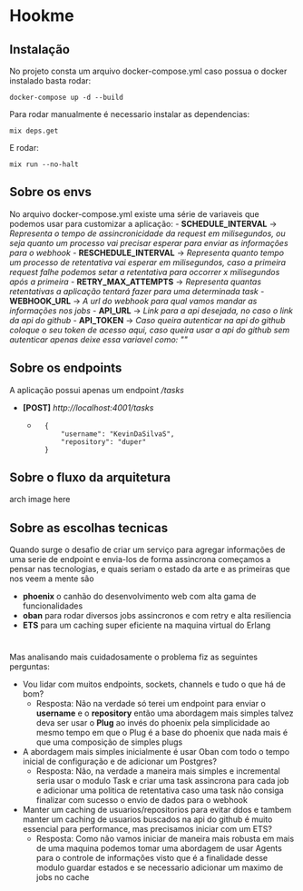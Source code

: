 # Hookme

## Instalação
  No projeto consta um arquivo docker-compose.yml caso possua o docker instalado basta rodar:
```
docker-compose up -d --build
```
 Para rodar manualmente é necessario instalar as dependencias:
 ```
mix deps.get
```
E rodar:
```
mix run --no-halt
```

## Sobre os envs
  No arquivo docker-compose.yml existe uma série de variaveis que podemos usar para customizar a aplicação:
      - **SCHEDULE_INTERVAL** -> *Representa o tempo de assincronicidade da request em milisegundos, ou seja quanto um processo vai precisar esperar para enviar as informações para o webhook*
      - **RESCHEDULE_INTERVAL** -> *Representa quanto tempo um processo de retentativa vai esperar em milisegundos, caso a primeira request falhe podemos setar a retentativa para occorrer x milisegundos após a primeira*
      - **RETRY_MAX_ATTEMPTS** -> *Representa quantas retentativas a aplicação tentará fazer para uma determinada task*
      - **WEBHOOK_URL** -> *A url do webhook para qual vamos mandar as informações nos jobs*
      - **API_URL** -> *Link para a api desejada, no caso o link da api do github*
      - **API_TOKEN** -> *Caso queira autenticar na api do github coloque o seu token de acesso aqui, caso queira usar a api do github sem autenticar apenas deixe essa variavel como: ""*
  

## Sobre os endpoints
A aplicação possui apenas um endpoint */tasks* 
  - **[POST]** *http://localhost:4001/tasks*
    - ```
        {
        	"username": "KevinDaSilvaS",
        	"repository": "duper"
        }
      ```

## Sobre o fluxo da arquitetura
  arch image here

## Sobre as escolhas tecnicas
Quando surge o desafio de criar um serviço para agregar informações de uma serie de endpoint e envia-los de forma assincrona começamos a pensar nas tecnologias, e quais seriam o estado da arte e as primeiras que nos veem a mente são
 - **phoenix** o canhão do desenvolvimento web com alta gama de funcionalidades
 - **oban** para rodar diversos jobs assincronos e com retry e alta resiliencia
 - **ETS** para um caching super eficiente na maquina virtual do Erlang

#

Mas analisando mais cuidadosamente o problema fiz as seguintes perguntas:
 - Vou lidar com muitos endpoints, sockets, channels e tudo o que há de bom?
     - Resposta: Não na verdade só terei um endpoint para enviar o **username** e o **repository** então uma abordagem mais simples talvez deva ser usar o **Plug** ao invés do phoenix pela simplicidade ao mesmo tempo em que o Plug é a base do phoenix que nada mais é que uma composição de simples plugs
 - A abordagem mais simples inicialmente é usar Oban com todo o tempo inicial de configuração e de adicionar um Postgres?
     - Resposta: Não, na verdade a maneira mais simples e incremental seria usar o modulo Task e criar uma task assincrona para cada job e adicionar uma politica de retentativa caso uma task não consiga finalizar com sucesso o envio de dados para o webhook
 - Manter um caching de usuarios/repositorios para evitar ddos e tambem manter um caching de usuarios buscados na api do github é muito essencial para performance, mas precisamos iniciar com um ETS?
     - Resposta: Como não vamos iniciar de maneira mais robusta em mais de uma maquina podemos tomar uma abordagem de usar Agents para o controle de informações visto que é a finalidade desse modulo guardar estados e se necessario adicionar um maximo de jobs no cache
